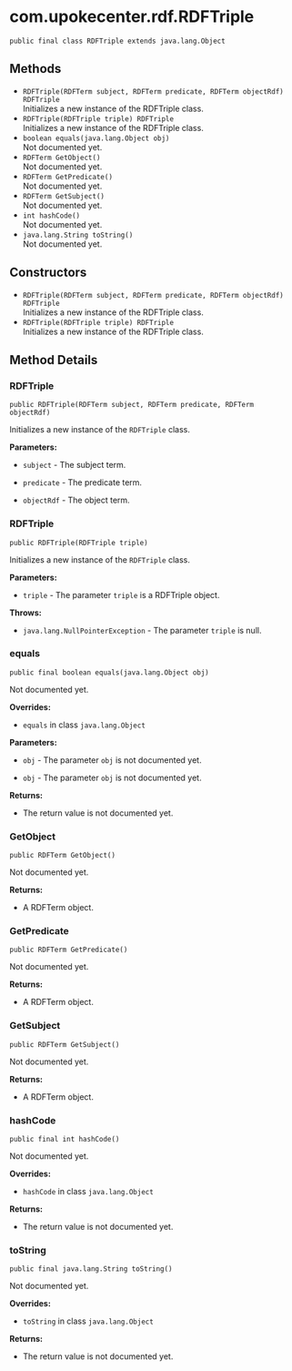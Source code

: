 # com.upokecenter.rdf.RDFTriple

    public final class RDFTriple extends java.lang.Object

## Methods

* `RDFTriple​(RDFTerm subject,
         RDFTerm predicate,
         RDFTerm objectRdf) RDFTriple`<br>
 Initializes a new instance of the RDFTriple
 class.
* `RDFTriple​(RDFTriple triple) RDFTriple`<br>
 Initializes a new instance of the RDFTriple
 class.
* `boolean equals​(java.lang.Object obj)`<br>
 Not documented yet.
* `RDFTerm GetObject()`<br>
 Not documented yet.
* `RDFTerm GetPredicate()`<br>
 Not documented yet.
* `RDFTerm GetSubject()`<br>
 Not documented yet.
* `int hashCode()`<br>
 Not documented yet.
* `java.lang.String toString()`<br>
 Not documented yet.

## Constructors

* `RDFTriple​(RDFTerm subject,
         RDFTerm predicate,
         RDFTerm objectRdf) RDFTriple`<br>
 Initializes a new instance of the RDFTriple
 class.
* `RDFTriple​(RDFTriple triple) RDFTriple`<br>
 Initializes a new instance of the RDFTriple
 class.

## Method Details

### RDFTriple
    public RDFTriple​(RDFTerm subject, RDFTerm predicate, RDFTerm objectRdf)
Initializes a new instance of the <code>RDFTriple</code>
 class.

**Parameters:**

* <code>subject</code> - The subject term.

* <code>predicate</code> - The predicate term.

* <code>objectRdf</code> - The object term.

### RDFTriple
    public RDFTriple​(RDFTriple triple)
Initializes a new instance of the <code>RDFTriple</code>
 class.

**Parameters:**

* <code>triple</code> - The parameter <code>triple</code> is a RDFTriple object.

**Throws:**

* <code>java.lang.NullPointerException</code> - The parameter <code>triple</code> is null.

### equals
    public final boolean equals​(java.lang.Object obj)
Not documented yet.

**Overrides:**

* <code>equals</code> in class <code>java.lang.Object</code>

**Parameters:**

* <code>obj</code> - The parameter <code>obj</code> is not documented yet.

* <code>obj</code> - The parameter <code>obj</code> is not documented yet.

**Returns:**

* The return value is not documented yet.

### GetObject
    public RDFTerm GetObject()
Not documented yet.

**Returns:**

* A RDFTerm object.

### GetPredicate
    public RDFTerm GetPredicate()
Not documented yet.

**Returns:**

* A RDFTerm object.

### GetSubject
    public RDFTerm GetSubject()
Not documented yet.

**Returns:**

* A RDFTerm object.

### hashCode
    public final int hashCode()
Not documented yet.

**Overrides:**

* <code>hashCode</code> in class <code>java.lang.Object</code>

**Returns:**

* The return value is not documented yet.

### toString
    public final java.lang.String toString()
Not documented yet.

**Overrides:**

* <code>toString</code> in class <code>java.lang.Object</code>

**Returns:**

* The return value is not documented yet.
